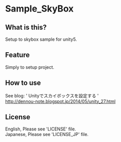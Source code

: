 # Sample_SkyBox

## What is this?

Setup to skybox sample for unity5.    

## Feature

Simply to setup project.

## How to use

See blog: ' Unityでスカイボックスを設定する '    
http://dennou-note.blogspot.jp/2014/05/unity_27.html  


## License

English, Please see 'LICENSE' file.  
Japanese, Please see 'LICENSE_JP' file.  

